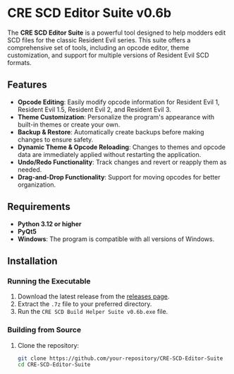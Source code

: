 # CRE SCD Editor Suite v0.6b

The **CRE SCD Editor Suite** is a powerful tool designed to help modders edit SCD files for the classic Resident Evil series. This suite offers a comprehensive set of tools, including an opcode editor, theme customization, and support for multiple versions of Resident Evil SCD formats.

## Features

- **Opcode Editing**: Easily modify opcode information for Resident Evil 1, Resident Evil 1.5, Resident Evil 2, and Resident Evil 3.
- **Theme Customization**: Personalize the program's appearance with built-in themes or create your own.
- **Backup & Restore**: Automatically create backups before making changes to ensure safety.
- **Dynamic Theme & Opcode Reloading**: Changes to themes and opcode data are immediately applied without restarting the application.
- **Undo/Redo Functionality**: Track changes and revert or reapply them as needed.
- **Drag-and-Drop Functionality**: Support for moving opcodes for better organization.

## Requirements

- **Python 3.12 or higher**
- **PyQt5**
- **Windows**: The program is compatible with all versions of Windows.

## Installation

### Running the Executable

1. Download the latest release from the [releases page](https://github.com/3lric/CRE-SCD-BHS/releases/tag/v0.6b).
2. Extract the `.7z` file to your preferred directory.
3. Run the `CRE SCD Build Helper Suite v0.6b.exe` file.
   
### Building from Source

1. Clone the repository:

   ```bash
   git clone https://github.com/your-repository/CRE-SCD-Editor-Suite
   cd CRE-SCD-Editor-Suite
